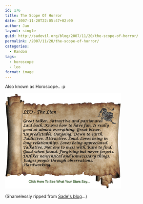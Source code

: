 ```yaml
---
id: 176
title: The Scope Of Horror
date: 2007-11-20T22:05:47+02:00
author: Jan
layout: single
guid: http://sadevil.org/blog/2007/11/20/the-scope-of-horror/
permalink: /2007/11/20/the-scope-of-horror/
categories:
  - Random
tags:
  - horoscope
  - leo
format: image
---
```

Also known as Horoscope.. :p

[![Horrorscope][img]][url]

(Shamelessly ripped from [Sade's blog](http://sade.sadevil.org/blog/?p=124)...)

[url]: http://www.lets101.com/quizzes/stars_say
[img]: /assets/images/2007/11/zodiac_leo_txt.gif "Horrorscope"
